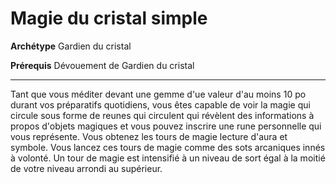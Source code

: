 # Magie du cristal simple

<p><strong>Archétype</strong> Gardien du cristal</p>
<p><strong>Prérequis</strong> Dévouement de Gardien du cristal</p>
<hr>
<p>Tant que vous méditer devant une gemme d'ue valeur d'au moins 10 po durant vos préparatifs quotidiens, vous êtes capable de voir la magie qui circule sous forme de reunes qui circulent qui révèlent des informations à propos d'objets magiques et vous pouvez inscrire une rune personnelle qui vous représente. Vous obtenez les tours de magie lecture d'aura et symbole. Vous lancez ces tours de magie comme des sots arcaniques innés à volonté. Un tour de magie est intensifié à un niveau de sort égal à la moitié de votre niveau arrondi au supérieur.&nbsp;</p>